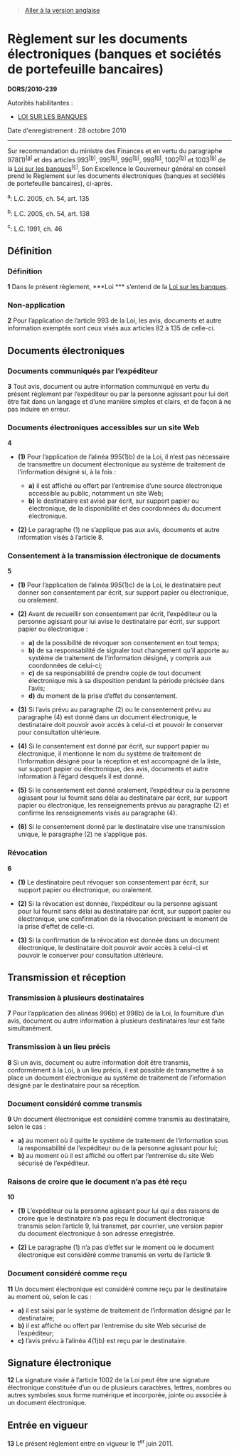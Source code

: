 > [Aller à la version anglaise](/en/Regulations/Statutory%20Orders%20and%20Regulations/2010/239.md)

# Règlement sur les documents électroniques (banques et sociétés de portefeuille bancaires)

**DORS/2010-239**

Autorités habilitantes : 
- [LOI SUR LES BANQUES](/fr/Lois/Lois%20du%20Canada/1991/ch.%2046.md)

Date d'enregistrement : 28 octobre 2010

----------

Sur recommandation du ministre des Finances et en vertu du paragraphe 978(1)<sup><a href='#nbp_609052-F_hq_811'>[a]</a></sup> et des articles 993<sup><a href='#nbp_609052-F_hq_812'>[b]</a></sup>, 995<sup><a href='#nbp_609052-F_hq_812'>[b]</a></sup>, 996<sup><a href='#nbp_609052-F_hq_812'>[b]</a></sup>, 998<sup><a href='#nbp_609052-F_hq_812'>[b]</a></sup>, 1002<sup><a href='#nbp_609052-F_hq_812'>[b]</a></sup> et 1003<sup><a href='#nbp_609052-F_hq_812'>[b]</a></sup> de la [Loi sur les banques](/fr/Lois/Lois%20du%20Canada/1991/ch.%2046.md)<sup><a href='#nbp_609052-F_hq_820'>[c]</a></sup>, Son Excellence le Gouverneur général en conseil prend le Règlement sur les documents électroniques (banques et sociétés de portefeuille bancaires), ci-après.

<a name='nbp_609052-F_hq_811'><sup>a</sup></a>: L.C. 2005, ch. 54, art. 135<br />

<a name='nbp_609052-F_hq_812'><sup>b</sup></a>: L.C. 2005, ch. 54, art. 138<br />

<a name='nbp_609052-F_hq_820'><sup>c</sup></a>: L.C. 1991, ch. 46<br />




## Définition



### Définition


**1** Dans le présent règlement, ***Loi *** s’entend de la [Loi sur les banques](/fr/Lois/Lois%20du%20Canada/1991/ch.%2046.md).




### Non-application


**2** Pour l’application de l’article 993 de la Loi, les avis, documents et autre information exemptés sont ceux visés aux articles 82 à 135 de celle-ci.




## Documents électroniques



### Documents communiqués par l’expéditeur


**3** Tout avis, document ou autre information communiqué en vertu du présent règlement par l’expéditeur ou par la personne agissant pour lui doit être fait dans un langage et d’une manière simples et clairs, et de façon à ne pas induire en erreur.




### Documents électroniques accessibles sur un site Web


**4** 

- **(1)** Pour l’application de l’alinéa 995(1)b) de la Loi, il n’est pas nécessaire de transmettre un document électronique au système de traitement de l’information désigné si, à la fois :
	- **a)** il est affiché ou offert par l’entremise d’une source électronique accessible au public, notamment un site Web;
	- **b)** le destinataire est avisé par écrit, sur support papier ou électronique, de la disponibilité et des coordonnées du document électronique.

- **(2)** Le paragraphe (1) ne s’applique pas aux avis, documents et autre information visés à l’article 8.




### Consentement à la transmission électronique de documents


**5** 

- **(1)** Pour l’application de l’alinéa 995(1)c) de la Loi, le destinataire peut donner son consentement par écrit, sur support papier ou électronique, ou oralement.

- **(2)** Avant de recueillir son consentement par écrit, l’expéditeur ou la personne agissant pour lui avise le destinataire par écrit, sur support papier ou électronique :
	- **a)** de la possibilité de révoquer son consentement en tout temps;
	- **b)** de sa responsabilité de signaler tout changement qu’il apporte au système de traitement de l’information désigné, y compris aux coordonnées de celui-ci;
	- **c)** de sa responsabilité de prendre copie de tout document électronique mis à sa disposition pendant la période précisée dans l’avis;
	- **d)** du moment de la prise d’effet du consentement.

- **(3)** Si l’avis prévu au paragraphe (2) ou le consentement prévu au paragraphe (4) est donné dans un document électronique, le destinataire doit pouvoir avoir accès à celui-ci et pouvoir le conserver pour consultation ultérieure.

- **(4)** Si le consentement est donné par écrit, sur support papier ou électronique, il mentionne le nom du système de traitement de l’information désigné pour la réception et est accompagné de la liste, sur support papier ou électronique, des avis, documents et autre information à l’égard desquels il est donné.

- **(5)** Si le consentement est donné oralement, l’expéditeur ou la personne agissant pour lui fournit sans délai au destinataire par écrit, sur support papier ou électronique, les renseignements prévus au paragraphe (2) et confirme les renseignements visés au paragraphe (4).

- **(6)** Si le consentement donné par le destinataire vise une transmission unique, le paragraphe (2) ne s’applique pas.




### Révocation


**6** 

- **(1)** Le destinataire peut révoquer son consentement par écrit, sur support papier ou électronique, ou oralement.

- **(2)** Si la révocation est donnée, l’expéditeur ou la personne agissant pour lui fournit sans délai au destinataire par écrit, sur support papier ou électronique, une confirmation de la révocation précisant le moment de la prise d’effet de celle-ci.

- **(3)** Si la confirmation de la révocation est donnée dans un document électronique, le destinataire doit pouvoir avoir accès à celui-ci et pouvoir le conserver pour consultation ultérieure.




## Transmission et réception



### Transmission à plusieurs destinataires


**7** Pour l’application des alinéas 996b) et 998b) de la Loi, la fourniture d’un avis, document ou autre information à plusieurs destinataires leur est faite simultanément.




### Transmission à un lieu précis


**8** Si un avis, document ou autre information doit être transmis, conformément à la Loi, à un lieu précis, il est possible de transmettre à sa place un document électronique au système de traitement de l’information désigné par le destinataire pour sa réception.




### Document considéré comme transmis


**9** Un document électronique est considéré comme transmis au destinataire, selon le cas :
- **a)** au moment où il quitte le système de traitement de l’information sous la responsabilité de l’expéditeur ou de la personne agissant pour lui;
- **b)** au moment où il est affiché ou offert par l’entremise du site Web sécurisé de l’expéditeur.




### Raisons de croire que le document n’a pas été reçu


**10** 

- **(1)** L’expéditeur ou la personne agissant pour lui qui a des raisons de croire que le destinataire n’a pas reçu le document électronique transmis selon l’article 9, lui transmet, par courrier, une version papier du document électronique à son adresse enregistrée.

- **(2)** Le paragraphe (1) n’a pas d’effet sur le moment où le document électronique est considéré comme transmis en vertu de l’article 9.




### Document considéré comme reçu


**11** Un document électronique est considéré comme reçu par le destinataire au moment où, selon le cas :
- **a)** il est saisi par le système de traitement de l’information désigné par le destinataire;
- **b)** il est affiché ou offert par l’entremise du site Web sécurisé de l’expéditeur;
- **c)** l’avis prévu à l’alinéa 4(1)b) est reçu par le destinataire.




## Signature électronique


**12** La signature visée à l’article 1002 de la Loi peut être une signature électronique constituée d’un ou de plusieurs caractères, lettres, nombres ou autres symboles sous forme numérique et incorporée, jointe ou associée à un document électronique.




## Entrée en vigueur


**13** Le présent règlement entre en vigueur le 1<sup>er</sup> juin 2011.


